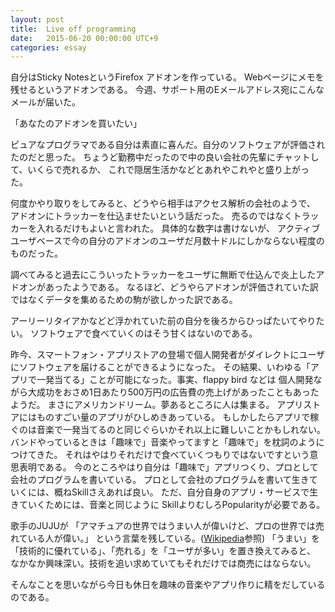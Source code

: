 ```yaml
---
layout: post
title:  Live off programming
date:   2015-06-20 00:00:00 UTC+9
categories: essay
---
```


自分はSticky NotesというFirefox アドオンを作っている。
Webページにメモを残せるというアドオンである。
今週、サポート用のEメールアドレス宛にこんなメールが届いた。

「あなたのアドオンを買いたい」

 ピュアなプログラマである自分は素直に喜んだ。自分のソフトウェアが評価されたのだと思った。
 ちょうど勤務中だったので中の良い会社の先輩にチャットして、いくらで売れるか、
 これで隠居生活かなどとあれやこれやと盛り上がった。

 何度かやり取りをしてみると、どうやら相手はアクセス解析の会社のようで、
 アドオンにトラッカーを仕込ませたいという話だった。
 売るのではなくトラッカーを入れるだけもよいと言われた。
 具体的な数字は書けないが、
 アクティブユーザベースで今の自分のアドオンのユーザだ月数十ドルにしかならない程度のものだった。

 調べてみると過去にこういったトラッカーをユーザに無断で仕込んで炎上したアドオンがあったようである。
 なるほど、どうやらアドオンが評価されていた訳ではなくデータを集めるための駒が欲しかった訳である。

 アーリーリタイアかなどど浮かれていた前の自分を後ろからひっぱたいてやりたい。
 ソフトウェアで食べていくのはそう甘くはないのである。

 昨今、スマートフォン・アプリストアの登場で個人開発者がダイレクトにユーザにソフトウェアを届けることができるようになった。
 その結果、いわゆる「アプリで一発当てる」ことが可能になった。事実、flappy bird などは
 個人開発ながら大成功をおさめ1日あたり500万円の広告費の売上げがあったこともあったようだ。
 まさにアメリカンドリーム。夢あるところに人は集まる。
 アプリストアにはものすごい量のアプリがひしめきあっている。
 もしかしたらアプリで稼ぐのは音楽で一発当てるのと同じぐらいかそれ以上に難しいことかもしれない。
 バンドやっているときは「趣味で」音楽やってますと「趣味で」を枕詞のようにつけてきた。
 それはやはりそれだけで食べていくつもりではないですという意思表明である。
 今のところやはり自分は「趣味で」アプリつくり、プロとして会社のプログラムを書いている。
 プロとして会社のプログラムを書いて生きていくには、概ねSkillさえあれば良い。
 ただ、自分自身のアプリ・サービスで生きていくためには、音楽と同じように
 SkillよりむしろPopularityが必要である。

 歌手のJUJUが
 「アマチュアの世界ではうまい人が偉いけど、プロの世界では売れている人が偉い。」
 という言葉を残している。([Wikipedia](http://www.wikiwand.com/ja/JUJU)参照)
 「うまい」を「技術的に優れている」、「売れる」を「ユーザが多い」を置き換えてみると、
 なかなか興味深い。技術を追い求めていてもそれだけでは商売にはならない。

 そんなことを思いながら今日も休日を趣味の音楽やアプリ作りに精をだしているのである。

